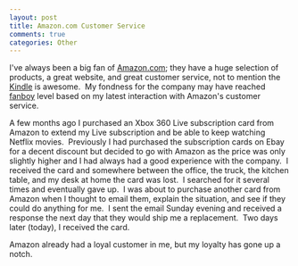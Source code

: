 ```yaml
--- 
layout: post
title: Amazon.com Customer Service
comments: true
categories: Other
---
```

I've always been a big fan of <a href="http://www.amazon.com/">Amazon.com</a>; they have a huge selection of products, a great website, and great customer service, not to mention the <a href="http://www.amazon.com/kindle">Kindle</a> is awesome.  My fondness for the company may have reached <a href="http://en.wikipedia.org/wiki/Fanboy">fanboy</a> level based on my latest interaction with Amazon's customer service.

A few months ago I purchased an Xbox 360 Live subscription card from Amazon to extend my Live subscription and be able to keep watching Netflix movies.  Previously I had purchased the subscription cards on Ebay for a decent discount but decided to go with Amazon as the price was only slightly higher and I had always had a good experience with the company.  I received the card and somewhere between the office, the truck, the kitchen table, and my desk at home the card was lost.  I searched for it several times and eventually gave up.  I was about to purchase another card from Amazon when I thought to email them, explain the situation, and see if they could do anything for me.  I sent the email Sunday evening and received a response the next day that they would ship me a replacement.  Two days later (today), I received the card.

Amazon already had a loyal customer in me, but my loyalty has gone up a notch.
